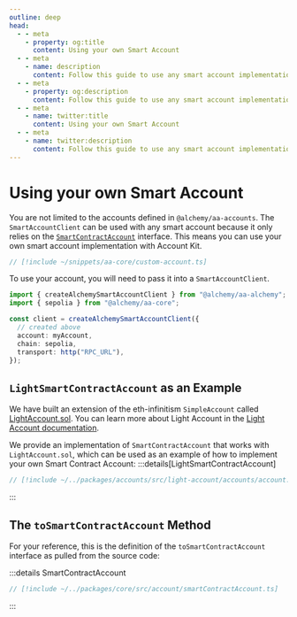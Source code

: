 ```yaml
---
outline: deep
head:
  - - meta
    - property: og:title
      content: Using your own Smart Account
  - - meta
    - name: description
      content: Follow this guide to use any smart account implementation you want with Account Kit, a vertically integrated stack for building apps that support ERC-4337 and ERC-6900.
  - - meta
    - property: og:description
      content: Follow this guide to use any smart account implementation you want with Account Kit, a vertically integrated stack for building apps that support ERC-4337 and ERC-6900.
  - - meta
    - name: twitter:title
      content: Using your own Smart Account
  - - meta
    - name: twitter:description
      content: Follow this guide to use any smart account implementation you want with Account Kit, a vertically integrated stack for building apps that support ERC-4337 and ERC-6900.
---
```


# Using your own Smart Account

You are not limited to the accounts defined in `@alchemy/aa-accounts`. The `SmartAccountClient` can be used with any smart account because it only relies on the [`SmartContractAccount`](/packages/aa-core/accounts/index.md) interface. This means you can use your own smart account implementation with Account Kit.

```ts [my-account.ts]
// [!include ~/snippets/aa-core/custom-account.ts]
```

To use your account, you will need to pass it into a `SmartAccountClient`.

```ts
import { createAlchemySmartAccountClient } from "@alchemy/aa-alchemy";
import { sepolia } from "@alchemy/aa-core";

const client = createAlchemySmartAccountClient({
  // created above
  account: myAccount,
  chain: sepolia,
  transport: http("RPC_URL"),
});
```

## `LightSmartContractAccount` as an Example

We have built an extension of the eth-infinitism `SimpleAccount` called [LightAccount.sol](https://github.com/alchemyplatform/light-account/blob/main/src/LightAccount.sol). You can learn more about Light Account in the [Light Account documentation](/smart-accounts/light-account/).

We provide an implementation of `SmartContractAccount` that works with `LightAccount.sol`, which can be used as an example of how to implement your own Smart Contract Account:
:::details[LightSmartContractAccount]

```ts
// [!include ~/../packages/accounts/src/light-account/accounts/account.ts]
```

:::

## The `toSmartContractAccount` Method

For your reference, this is the definition of the `toSmartContractAccount` interface as pulled from the source code:

:::details SmartContractAccount

```ts
// [!include ~/../packages/core/src/account/smartContractAccount.ts]
```

:::
